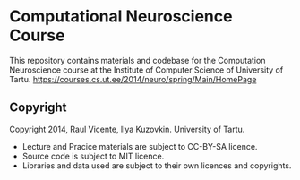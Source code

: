 Computational Neuroscience Course
=================================

This repository contains materials and codebase for the Computation Neuroscience course at the Institute of Computer Science of University of Tartu.
https://courses.cs.ut.ee/2014/neuro/spring/Main/HomePage

Copyright
---------
Copyright 2014, Raul Vicente, Ilya Kuzovkin.
University of Tartu.

* Lecture and Pracice materials are subject to CC-BY-SA licence. 
* Source code is subject to MIT licence.
* Libraries and data used are subject to their own licences and copyrights.
